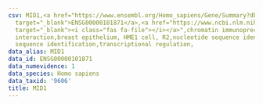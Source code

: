 ```yaml
---
csv: MID1,<a href="https://www.ensembl.org/Homo_sapiens/Gene/Summary?db=core;g=ENSG00000101871"
  target="_blank">ENSG00000101871</a>,<a href="https://www.ncbi.nlm.nih.gov/pubmed/22863008"
  target="_blank"><i class="fas fa-file"></i></a>",chromatin immunoprecipitation assay,direct
  interaction,breast epithelium, HME1 cell, R2,nucleotide sequence identification,nucleotide
  sequence identification,transcriptional regulation,
data_alias: MID1
data_id: ENSG00000101871
data_numevidence: 1
data_species: Homo sapiens
data_taxid: '9606'
title: MID1
---
```

